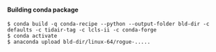 
#### Building conda package

````
$ conda build -q conda-recipe --python --output-folder bld-dir -c defaults -c tidair-tag -c lcls-ii -c conda-forge
$ conda activate
$ anaconda upload bld-dir/linux-64/rogue-.....
````
